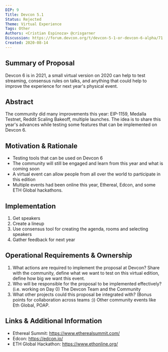 ```yaml
---
DIP: 9
Title: Devcon 5.1
Status: Rejected
Theme: Virtual Experience
Tags: Other
Authors: <Cristian Espinoza> @crisgarner
Discussion: https://forum.devcon.org/t/devcon-5-1-or-devcon-6-alpha/71
Created: 2020-08-14
---
```


## Summary of Proposal

Devcon 6 is in 2021, a small virtual version on 2020 can help to test streaming, consensus rules on talks, and anything that could help to improve the experience for next year's physical event.

## Abstract

The community did many improvements this year: EIP-1159, Medalla Testnet, Reddit Scaling Bakeoff, multiple launches. The idea is to share this year's advances while testing some features that can be implemented on Devcon 6.

## Motivation & Rationale

- Testing tools that can be used on Devcon 6
- The community will still be engaged and learn from this year and what is coming soon
- A virtual event can allow people from all over the world to participate in this edition
- Multiple events had been online this year, Ethereal, Edcon, and some ETH Global hackathons.

## Implementation

1. Get speakers
2. Create a lineup
3. Use consensus tool for creating the agenda, rooms and selecting speakers
4. Gather feedback for next year

## Operational Requirements & Ownership

1. What actions are required to implement the proposal at Devcon?
   Share with the community, define what we want to test on this virtual edition, define how big we want this event.
2. Who will be responsible for the proposal to be implemented effectively? (i.e. working on Day 0)
   The Devcon Team and the Community
3. What other projects could this proposal be integrated with? (Bonus points for collaboration across teams :))
   Other community events like Eth Global, POAP.

## Links & Additional Information

- Ethereal Summit: https://www.etherealsummit.com/
- Edcon: https://edcon.io/
- ETH Global Hackathon: https://www.ethonline.org/
